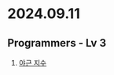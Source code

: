 # 2024.09.11

## Programmers - Lv 3
1. [야근 지수](https://school.programmers.co.kr/learn/courses/30/lessons/12927)

